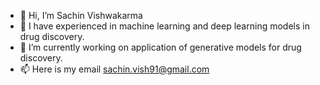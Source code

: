 - 👋 Hi, I’m Sachin Vishwakarma
- 👀 I have experienced in machine learning and deep learning models in drug discovery.
- 🌱 I’m currently working on application of generative models for drug discovery.
- 📫 Here is my email sachin.vish91@gmail.com

<!---
sachin-vish91/sachin-vish91 is a ✨ special ✨ repository because its `README.md` (this file) appears on your GitHub profile.
You can click the Preview link to take a look at your changes.
--->
